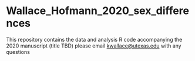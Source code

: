 # Wallace_Hofmann_2020_sex_differences
This repository contains the data and analysis R code accompanying the 2020 manuscript (title TBD)
please email kwallace@utexas.edu with any questions
